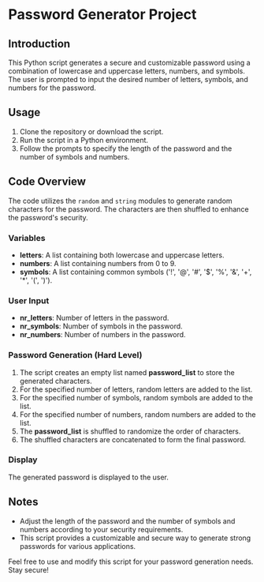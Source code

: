 # Password Generator Project

## Introduction
This Python script generates a secure and customizable password using a combination of lowercase and uppercase letters, numbers, and symbols. The user is prompted to input the desired number of letters, symbols, and numbers for the password.

## Usage
1. Clone the repository or download the script.
2. Run the script in a Python environment.
3. Follow the prompts to specify the length of the password and the number of symbols and numbers.

## Code Overview
The code utilizes the `random` and `string` modules to generate random characters for the password. The characters are then shuffled to enhance the password's security.

### Variables
- **letters**: A list containing both lowercase and uppercase letters.
- **numbers**: A list containing numbers from 0 to 9.
- **symbols**: A list containing common symbols ('!', '@', '#', '$', '%', '&', '+', '*', '(', ')').

### User Input
- **nr_letters**: Number of letters in the password.
- **nr_symbols**: Number of symbols in the password.
- **nr_numbers**: Number of numbers in the password.

### Password Generation (Hard Level)
1. The script creates an empty list named **password_list** to store the generated characters.
2. For the specified number of letters, random letters are added to the list.
3. For the specified number of symbols, random symbols are added to the list.
4. For the specified number of numbers, random numbers are added to the list.
5. The **password_list** is shuffled to randomize the order of characters.
6. The shuffled characters are concatenated to form the final password.

### Display
The generated password is displayed to the user.

## Notes
- Adjust the length of the password and the number of symbols and numbers according to your security requirements.
- This script provides a customizable and secure way to generate strong passwords for various applications.

Feel free to use and modify this script for your password generation needs. Stay secure!
